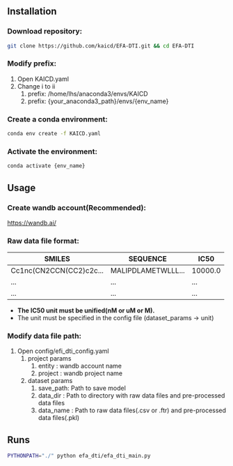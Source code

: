 ## Installation

### Download repository:
```sh
git clone https://github.com/kaicd/EFA-DTI.git && cd EFA-DTI
```

### Modify prefix:
1. Open KAICD.yaml
2. Change i to ii
   1. prefix: /home/lhs/anaconda3/envs/KAICD
   2. prefix: {your_anaconda3_path}/envs/{env_name}

### Create a conda environment:
```sh
conda env create -f KAICD.yaml
```

### Activate the environment:
```sh
conda activate {env_name}
```

## Usage

### Create wandb account(Recommended):
https://wandb.ai/

### Raw data file format:
|**SMILES**|**SEQUENCE**|**IC50**|
|---|---|---|
|Cc1nc(CN2CCN(CC2)c2c...|MALIPDLAMETWLLL...|10000.0|
|...|...|...|
|...|...|...|
- **The IC50 unit must be unified(nM or uM or M).**
- The unit must be specified in the config file (dataset_params -> unit)

### Modify data file path:
1. Open config/efi_dti_config.yaml
   1. project params
      1. entity : wandb account name
      2. project : wandb project name
   2. dataset params
      1. save_path: Path to save model
      2. data_dir : Path to directory with raw data files and pre-processed data files
      3. data_name : Path to raw data files(.csv or .ftr) and pre-processed data files(.pkl)


## Runs
```sh
PYTHONPATH="./" python efa_dti/efa_dti_main.py
```
